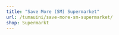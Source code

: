 ```yaml
---
title: "Save More (SM) Supermarket"
url: /tumauini/save-more-sm-supermarket/
shop: Supermarkt
---
```

